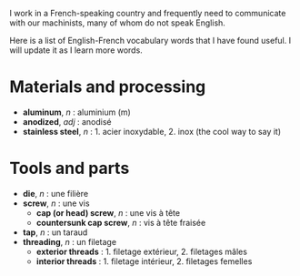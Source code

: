 <!--
.. title: French Vocabulary for Machinists
.. slug: french-vocabulary-for-machinists
.. date: 2024-03-28 09:35:27 UTC+01:00
.. tags: french
.. category: machining
.. link: 
.. description: 
.. type: text
-->

I work in a French-speaking country and frequently need to communicate with our machinists, many of whom do not speak English.

Here is a list of English-French vocabulary words that I have found useful. I will update it as I learn more words.

# Materials and processing

- **aluminum**, *n* : aluminium (m)
- **anodized**, *adj* : anodisé
- **stainless steel**, *n* : 1. acier inoxydable, 2. inox (the cool way to say it)

# Tools and parts

- **die**, *n* : une filière
- **screw**, *n* : une vis
    - **cap (or head) screw**, *n* : une vis à tête
    - **countersunk cap screw**, *n* : vis à tête fraisée
- **tap**, *n* : un taraud
- **threading**, *n* : un filetage
    - **exterior threads** : 1. filetage extérieur, 2. filetages mâles 
    - **interior threads** : 1. filetage intérieur, 2. filetages femelles  

